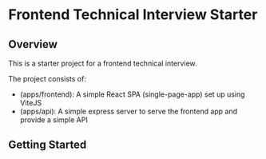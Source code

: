 # Frontend Technical Interview Starter

## Overview

This is a starter project for a frontend technical interview.

The project consists of:

- (apps/frontend): A simple React SPA (single-page-app) set up using ViteJS
- (apps/api): A simple express server to serve the frontend app and provide a simple API

## Getting Started

